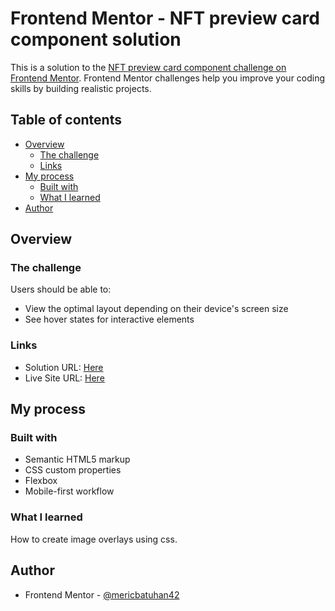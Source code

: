 # Frontend Mentor - NFT preview card component solution

This is a solution to the [NFT preview card component challenge on Frontend Mentor](https://www.frontendmentor.io/challenges/nft-preview-card-component-SbdUL_w0U). Frontend Mentor challenges help you improve your coding skills by building realistic projects. 

## Table of contents

- [Overview](#overview)
  - [The challenge](#the-challenge)
  - [Links](#links)
- [My process](#my-process)
  - [Built with](#built-with)
  - [What I learned](#what-i-learned)
- [Author](#author)

## Overview

### The challenge

Users should be able to:

- View the optimal layout depending on their device's screen size
- See hover states for interactive elements

### Links

- Solution URL: [Here](https://www.frontendmentor.io/challenges/nft-preview-card-component-SbdUL_w0U/hub/nft-preview-card-component-using-flexbox-MkaWmFO-PP)
- Live Site URL: [Here](https://mericbatuhan42.github.io/nft_preview_card_component/)

## My process

### Built with

- Semantic HTML5 markup
- CSS custom properties
- Flexbox
- Mobile-first workflow

### What I learned

How to create image overlays using css.

## Author

- Frontend Mentor - [@mericbatuhan42](https://www.frontendmentor.io/profile/mericbatuhan42)
